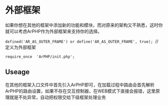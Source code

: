 # 外部框架

如果你想在其他的框架中添加新的功能和模块，而对原来的架构又不熟悉，这时你就可以考虑ArPHP作为外部框架来支持你的选择。



```defined('AR_AS_OUTER_FRAME') or define('AR_AS_OUTER_FRAME', true); ```// 定义为外部框架

```require_once  'ArPHP/init.php';```



## Useage


在其他的框架入口文件中首先引入ArPHP即可，在加载过程中路由会首先解析ArPHP的路由设置，如果不存在交互控制器，在WEB模式下直接会报错，这里原理就是不处异常，自动把权限交给下级框架处理业务

